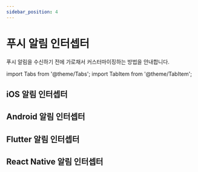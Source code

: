 ```yaml
---
sidebar_position: 4
---
```


# 푸시 알림 인터셉터

푸시 알림을 수신하기 전에 가로채서 커스터마이징하는 방법을 안내합니다.

import Tabs from '@theme/Tabs';
import TabItem from '@theme/TabItem';

<Tabs>
<TabItem value="ios" label="iOS">

## iOS 알림 인터셉터

</TabItem>
<TabItem value="android" label="Android">

## Android 알림 인터셉터

</TabItem>
<TabItem value="flutter" label="Flutter">

## Flutter 알림 인터셉터

</TabItem>
<TabItem value="react-native" label="React Native">

## React Native 알림 인터셉터

</TabItem>
</Tabs>